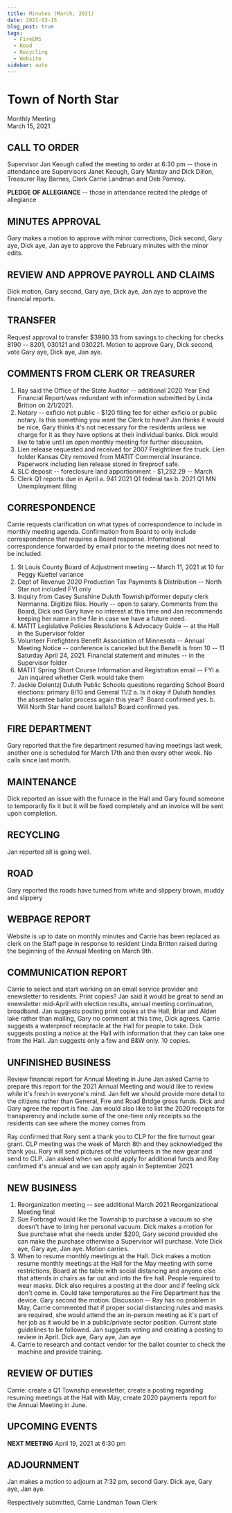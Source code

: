 ```yaml
---
title: Minutes (March, 2021)
date: 2021-03-15
blog_post: true
tags: 
  - FireEMS
  - Road
  - Recycling
  - Website
sidebar: auto
---
```


# Town of North Star
Monthly Meeting  
March 15, 2021


## CALL TO ORDER
Supervisor Jan Keough called the meeting to order at 6:30 pm -- those in attendance are Supervisors Janet Keough, Gary Mantay and Dick Dillon, Treasurer Ray Barnes, Clerk Carrie Landman and Deb Pomroy.

**PLEDGE OF ALLEGIANCE** -- those in attendance recited the pledge of allegiance

## MINUTES APPROVAL 
Gary makes a motion to approve with minor corrections, Dick second, Gary aye, Dick aye, Jan aye to approve the February minutes with the minor edits.

## REVIEW AND APPROVE PAYROLL AND CLAIMS
Dick motion, Gary second, Gary aye, Dick aye, Jan aye to approve the financial reports.

## TRANSFER
Request approval to transfer \$3980.33 from savings to checking for checks 8190 -- 8201, 030121 and 030221. Motion to approve Gary, Dick second, vote Gary aye, Dick aye, Jan aye.

## COMMENTS FROM CLERK OR TREASURER
1.  Ray said the Office of the State Auditor -- additional 2020 Year End Financial Report/was redundant with information submitted by Linda Britton on 2/1/2021.
2.  Notary -- exficio not public - \$120 filing fee for either exficio or public notary. Is this something you want the Clerk to have? Jan thinks it would be nice, Gary thinks it's not necessary for the residents unless we charge for it as they have options at their individual banks. Dick would like to table until an open monthly meeting for further discussion.
3.  Lien release requested and received for 2007 Freightliner fire truck. Lien holder Kansas City removed from MATIT Commercial Insurance. Paperwork including lien release stored in fireproof safe.
4.  SLC deposit -- foreclosure land apportionment - \$1,252.29 -- March
5.  Clerk Q1 reports due in April
    a.  941 2021 Q1 federal tax
    b.  2021 Q1 MN Unemployment filing

## CORRESPONDENCE
Carrie requests clarification on what types of correspondence to include in monthly meeting agenda. Confirmation from Board to only include correspondence that requires a Board response. Informational correspondence forwarded by email prior to the meeting does not need to be included.

1.  St Louis County Board of Adjustment meeting -- March 11, 2021 at 10 for Peggy Kuettel variance
2.  Dept of Revenue 2020 Production Tax Payments & Distribution -- North Star not included FYI only
3.  Inquiry from Casey Sunshine Duluth Township/former deputy clerk Normanna. Digitize files. Hourly -- open to salary. Comments from the Board, Dick and Gary have no interest at this time and Jan recommends keeping her name in the file in case we have a future need.
4.  MATIT Legislative Policies Resolutions & Advocacy Guide -- at the Hall in the Supervisor folder
5.  Volunteer Firefighters Benefit Association of Minnesota -- Annual Meeting Notice -- conference is canceled but the Benefit is from 10 -- 11 Saturday April 24, 2021. Financial statement and minutes -- in the Supervisor folder
6.  MATIT Spring Short Course Information and Registration email -- FYI
    a.  Jan inquired whether Clerk would take them
7.  Jackie Dolentzj Duluth Public Schools questions regarding School Board elections: primary 8/10 and General 11/2
    a.  Is it okay if Duluth handles the absentee ballot process again this year?  Board confirmed yes.
    b.  Will North Star hand count ballots? Board confirmed yes.

## FIRE DEPARTMENT
Gary reported that the fire department resumed having meetings last week, another one is scheduled for March 17th and then every other week. No calls since last month.

## MAINTENANCE
Dick reported an issue with the furnace in the Hall and Gary found someone to temporarily fix it but it will be fixed completely and an invoice will be sent upon completion.

## RECYCLING
Jan reported all is going well.

## ROAD 
Gary reported the roads have turned from white and slippery brown, muddy and slippery

## WEBPAGE REPORT
Website is up to date on monthly minutes and Carrie has been replaced as clerk on the Staff page in response to resident Linda Britton raised during the beginning of the Annual Meeting on March 9th.

## COMMUNICATION REPORT
Carrie to select and start working on an email service provider and enewsletter to residents. Print copies? Jan said it would be great to send an enewsletter mid-April with election results, annual meeting continuation, broadband. Jan suggests posting print copies at the Hall, Briar and Alden lake rather than mailing, Gary no comment at this time, Dick agrees. Carrie suggests a waterproof receptacle at the Hall for people to take. Dick suggests posting a notice at the Hall with information that they can take one from the Hall. Jan suggests only a few and B&W only. 10 copies.

## UNFINISHED BUSINESS
Review financial report for Annual Meeting in June Jan asked Carrie to prepare this report for the 2021 Annual Meeting and would like to review while it's fresh in everyone's mind. Jan felt we should provide more detail to the citizens rather than General, Fire and Road Bridge gross funds. Dick and Gary agree the report is fine. Jan would also like to list the 2020 receipts for transparency and include some of the one-time only receipts so the residents can see where the money comes from.

Ray confirmed that Rory sent a thank you to CLP for the fire turnout gear grant. CLP meeting was the week of March 8th and they acknowledged the thank you. Rory will send pictures of the volunteers in the new gear and send to CLP. Jan asked when we could apply for additional funds and Ray confirmed it's annual and we can apply again in September 2021.

## NEW BUSINESS
1.  Reorganization meeting -- see additional March 2021 Reorganizational Meeting final
2.  Sue Forbragd would like the Township to purchase a vacuum so she doesn't have to bring her personal vacuum. Dick makes a motion for Sue purchase what she needs under \$200, Gary second provided she can make the purchase otherwise a Supervisor will purchase. Vote Dick aye, Gary aye, Jan aye. Motion carries.
3.  When to resume monthly meetings at the Hall. Dick makes a motion resume monthly meetings at the Hall for the May meeting with some restrictions, Board at the table with social distancing and anyone else that attends in chairs as far out and into the fire hall. People required to wear masks. Dick also requires a posting at the door and if feeling sick don't come in. Could take temperatures as the Fire Department has the device. Gary second the motion. Discussion -- Ray has no problem in May, Carrie commented that if proper social distancing rules and masks are required, she would attend the an in-person meeting as it's part of her job as it would be in a public/private sector position. Current state guidelines to be followed. Jan suggests voting and creating a posting to review in April. Dick aye, Gary aye, Jan aye
4.  Carrie to research and contact vendor for the ballot counter to check the machine and provide training.

## REVIEW OF DUTIES
Carrie: create a Q1 Township enewsletter, create a posting regarding resuming meetings at the Hall with May, create 2020 payments report for the Annual Meeting in June.

## UPCOMING EVENTS
**NEXT MEETING** April 19, 2021 at 6:30 pm

## ADJOURNMENT
Jan makes a motion to adjourn at 7:32 pm, second Gary. Dick aye, Gary aye, Jan aye.

Respectively submitted,
Carrie Landman
Town Clerk

